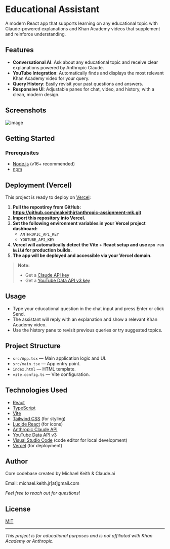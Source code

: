 # Educational Assistant

A modern React app that supports learning on any educational topic with Claude-powered explanations and Khan Academy videos that supplement and reinforce understanding.

## Features

- **Conversational AI**: Ask about any educational topic and receive clear explanations powered by Anthropic Claude.
- **YouTube Integration**: Automatically finds and displays the most relevant Khan Academy video for your query.
- **Query History**: Easily revisit your past questions and answers.
- **Responsive UI**: Adjustable panes for chat, video, and history, with a clean, modern design.

## Screenshots

![image](https://github.com/user-attachments/assets/096a588b-2883-4e71-869d-98fdc168e4da)

## Getting Started

### Prerequisites

- [Node.js](https://nodejs.org/) (v16+ recommended)
- [npm](https://www.npmjs.com/)

## Deployment (Vercel)

This project is ready to deploy on [Vercel](https://vercel.com/):

1. **Pull the repostiroy from GitHub: https://github.com/makeithjr/anthropic-assignment-mk.git**
2. **Import this repository into Vercel.**
3. **Set the following environment variables in your Vercel project dashboard:**
   - `ANTHROPIC_API_KEY`
   - `YOUTUBE_API_KEY`
4. **Vercel will automatically detect the Vite + React setup and use `npm run build` for production builds.**
5. **The app will be deployed and accessible via your Vercel domain.**

> **Note:**  
> - Get a [Claude API key](https://console.anthropic.com/settings/keys)
> - Get a [YouTube Data API v3 key](https://console.cloud.google.com/apis/credentials)

## Usage

- Type your educational question in the chat input and press Enter or click Send.
- The assistant will reply with an explanation and show a relevant Khan Academy video.
- Use the history pane to revisit previous queries or try suggested topics.

## Project Structure

- `src/App.tsx` — Main application logic and UI.
- `src/main.tsx` — App entry point.
- `index.html` — HTML template.
- `vite.config.ts` — Vite configuration.

## Technologies Used

- [React](https://react.dev/)
- [TypeScript](https://www.typescriptlang.org/)
- [Vite](https://vitejs.dev/)
- [Tailwind CSS](https://tailwindcss.com/) (for styling)
- [Lucide React](https://lucide.dev/) (for icons)
- [Anthropic Claude API](https://www.anthropic.com/)
- [YouTube Data API v3](https://developers.google.com/youtube/v3)
- [Visual Studio Code](https://code.visualstudio.com/) (code editor for local development)
- [Vercel](https://vercel.com/) (for deployment)

## Author

Core codebase created by Michael Keith & Claude.ai 

Email: michael.keith.jr[at]gmail.com

*Feel free to reach out for questions!*

## License

[MIT](LICENSE)

---

*This project is for educational purposes and is not affiliated with Khan Academy or Anthropic.*
